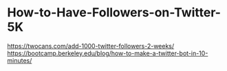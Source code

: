 # How-to-Have-Followers-on-Twitter-5K
https://twocans.com/add-1000-twitter-followers-2-weeks/ https://bootcamp.berkeley.edu/blog/how-to-make-a-twitter-bot-in-10-minutes/
